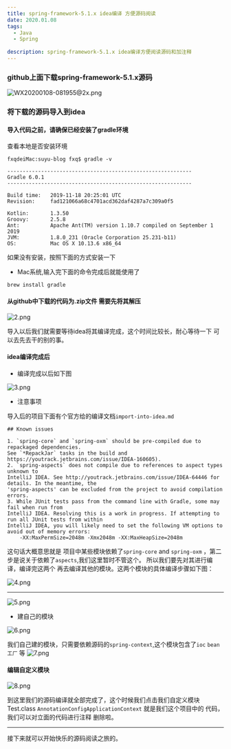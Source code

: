```yaml
---
title: spring-framework-5.1.x idea编译 方便源码阅读
date: 2020.01.08
tags: 
  - Java 
  - Spring
  
description: spring-framework-5.1.x idea编译方便阅读源码和加注释
---
```


### github上面下载spring-framework-5.1.x源码

![WX20200108-081955@2x.png](https://upload-images.jianshu.io/upload_images/14511933-e1ec9902b5a9d3a2.png?imageMogr2/auto-orient/strip%7CimageView2/2/w/1240)

### 将下载的源码导入到idea

#### 导入代码之前，请确保已经安装了gradle环境 

查看本地是否安装环境
```shell script
fxqdeiMac:suyu-blog fxq$ gradle -v

------------------------------------------------------------
Gradle 6.0.1
------------------------------------------------------------

Build time:   2019-11-18 20:25:01 UTC
Revision:     fad121066a68c4701acd362daf4287a7c309a0f5

Kotlin:       1.3.50
Groovy:       2.5.8
Ant:          Apache Ant(TM) version 1.10.7 compiled on September 1 2019
JVM:          1.8.0_231 (Oracle Corporation 25.231-b11)
OS:           Mac OS X 10.13.6 x86_64

```

如果没有安装，按照下面的方式安装一下

- Mac系统,输入完下面的命令完成后就能使用了

```shell script
brew install gradle
```


#### 从github中下载的代码为.zip文件 需要先将其解压

![2.png](https://upload-images.jianshu.io/upload_images/14511933-646b440875df88cb.png?imageMogr2/auto-orient/strip%7CimageView2/2/w/1240)

导入以后我们就需要等待idea将其编译完成，这个时间比较长，耐心等待一下 可以去先去干的别的事。

#### idea编译完成后

- 编译完成以后如下图

![3.png](https://upload-images.jianshu.io/upload_images/14511933-6d1df7c6ef4da69b.png?imageMogr2/auto-orient/strip%7CimageView2/2/w/1240)


- 注意事项

导入后的项目下面有个官方给的编译文档`import-into-idea.md`

```
## Known issues

1. `spring-core` and `spring-oxm` should be pre-compiled due to repackaged dependencies.
See `*RepackJar` tasks in the build and https://youtrack.jetbrains.com/issue/IDEA-160605).
2. `spring-aspects` does not compile due to references to aspect types unknown to
IntelliJ IDEA. See http://youtrack.jetbrains.com/issue/IDEA-64446 for details. In the meantime, the
'spring-aspects' can be excluded from the project to avoid compilation errors.
3. While JUnit tests pass from the command line with Gradle, some may fail when run from
IntelliJ IDEA. Resolving this is a work in progress. If attempting to run all JUnit tests from within
IntelliJ IDEA, you will likely need to set the following VM options to avoid out of memory errors:
    -XX:MaxPermSize=2048m -Xmx2048m -XX:MaxHeapSize=2048m
```

这句话大概意思就是 项目中某些模块依赖了`spring-core` and `spring-oxm` ，第二步是说关于依赖了`aspects`,我们这里暂时不管这个。 所以我们要先对其进行编译，编译完这两个
再去编译其他的模块。这两个模块的具体编译步骤如下图：

![4.png](https://upload-images.jianshu.io/upload_images/14511933-bbdb88c70a6ce6dd.png?imageMogr2/auto-orient/strip%7CimageView2/2/w/1240)

---

![5.png](https://upload-images.jianshu.io/upload_images/14511933-91d25f7db844f4ea.png?imageMogr2/auto-orient/strip%7CimageView2/2/w/1240)


- 建自己的模块

 ![6.png](https://upload-images.jianshu.io/upload_images/14511933-31440f978c33b537.png?imageMogr2/auto-orient/strip%7CimageView2/2/w/1240)
 
 我们自己建的模块，只需要依赖源码的`spring-context`,这个模块包含了`ioc` `bean工厂` 等
 ![7.png](https://upload-images.jianshu.io/upload_images/14511933-3c8bb7515137387f.png?imageMogr2/auto-orient/strip%7CimageView2/2/w/1240)

#### 编辑自定义模块

![8.png](https://upload-images.jianshu.io/upload_images/14511933-99a5b68ad8651977.png?imageMogr2/auto-orient/strip%7CimageView2/2/w/1240)

到这里我们的源码编译就全部完成了，这个时候我们点击我们自定义模块Test.class `AnnotationConfigApplicationContext` 就是我们这个项目中的
代码，我们可以对立面的代码进行注释 删除啦。

---

接下来就可以开始快乐的源码阅读之旅的。







